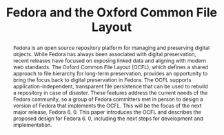 ---
abstract: Fedora is an open source repository platform for managing and preserving
  digital objects. While Fedora has always been associated with digital preservation,
  recent releases have focused on exposing linked data and aligning with modern web
  standards. The Oxford Common File Layout (OCFL), which defines a shared approach
  to file hierarchy for long-term preservation, provides an opportunity to bring the
  focus back to digital preservation in Fedora. The OCFL supports application-independent,
  transparent file persistence that can be used to rebuild a repository in case of
  disaster. These features address the current needs of the Fedora community, so a
  group of Fedora committers met in person to design a version of Fedora that implements
  the OCFL. This will be the focus of the next major release, Fedora 6. 0. This paper
  introduces the OCFL and describes the proposed design for Fedora 6. 0, including
  the next steps for development and implementation.
creators:
- David Wilcox
date: null
document_url: https://services.phaidra.univie.ac.at/api/object/o:1080496/download
grand_parent: iPRES
institutions: []
keywords: []
landing_page_url: https://phaidra.univie.ac.at/o:1080496
language: eng
layout: publication
license: CC BY 4.0 International
notes_url: null
parent: iPRES 2019
publication_type: paper
size: 147513
slides_url: null
source_name: iPRES
stream_url: null
title: 'Fedora and the Oxford Common File Layout '
year: 2019
---